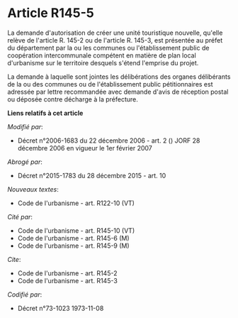 # Article R145-5

La demande d'autorisation de créer une unité touristique nouvelle, qu'elle relève de l'article R. 145-2 ou de l'article R.
145-3, est présentée au préfet du département par la ou les communes ou l'établissement public de coopération intercommunale
compétent en matière de plan local d'urbanisme sur le territoire desquels s'étend l'emprise du projet. 

La demande à laquelle sont jointes les délibérations des organes délibérants de la ou des communes ou de l'établissement
public pétitionnaires est adressée par lettre recommandée avec demande d'avis de réception postal ou déposée contre décharge
à la préfecture.

**Liens relatifs à cet article**

_Modifié par_:

  - Décret n°2006-1683 du 22 décembre 2006 - art. 2 () JORF 28 décembre 2006 en vigueur le 1er février 2007

_Abrogé par_:

  - Décret n°2015-1783 du 28 décembre 2015 - art. 10

_Nouveaux textes_:

  - Code de l'urbanisme - art. R122-10 (VT)

_Cité par_:

  - Code de l'urbanisme - art. R145-10 (VT)
  - Code de l'urbanisme - art. R145-6 (M)
  - Code de l'urbanisme - art. R145-9 (M)

_Cite_:

  - Code de l'urbanisme - art. R145-2
  - Code de l'urbanisme - art. R145-3

_Codifié par_:

  - Décret n°73-1023 1973-11-08

